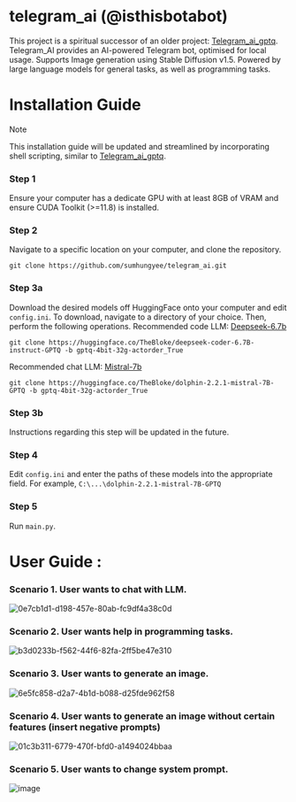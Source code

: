 # telegram_ai (@isthisbotabot)
This project is a spiritual successor of an older project: [Telegram_ai_gptq](https://github.com/sumhungyee/telegram_ai_gptq).
Telegram_AI provides an AI-powered Telegram bot, optimised for local usage. Supports Image generation using Stable Diffusion v1.5.
Powered by large language models for general tasks, as well as programming tasks.

# Installation Guide
> [!NOTE]  
> This installation guide will be updated and streamlined by incorporating shell scripting, similar to [Telegram_ai_gptq](https://github.com/sumhungyee/telegram_ai_gptq).
### Step 1
Ensure your computer has a dedicate GPU with at least 8GB of VRAM and ensure CUDA Toolkit (>=11.8) is installed.

### Step 2
Navigate to a specific location on your computer, and clone the repository.
  ```
  git clone https://github.com/sumhungyee/telegram_ai.git
  ```
### Step 3a
Download the desired models off HuggingFace onto your computer and edit `config.ini`.
  To download, navigate to a directory of your choice. Then, perform the following operations.
  Recommended code LLM: [Deepseek-6.7b](https://arxiv.org/pdf/2401.14196.pdf)
  ```
  git clone https://huggingface.co/TheBloke/deepseek-coder-6.7B-instruct-GPTQ -b gptq-4bit-32g-actorder_True
  ```
  Recommended chat LLM: [Mistral-7b](https://arxiv.org/abs/2310.06825)
  ```
  git clone https://huggingface.co/TheBloke/dolphin-2.2.1-mistral-7B-GPTQ -b gptq-4bit-32g-actorder_True
  ```
### Step 3b  
Instructions regarding this step will be updated in the future.
  
### Step 4
Edit `config.ini` and enter the paths of these models into the appropriate field. For example, `C:\...\dolphin-2.2.1-mistral-7B-GPTQ`
### Step 5
Run `main.py`.

# User Guide :
### Scenario 1. User wants to chat with LLM.
![0e7cb1d1-d198-457e-80ab-fc9df4a38c0d](https://github.com/sumhungyee/telegram_ai/assets/113227987/d22938da-13f0-4ddb-87fb-7421afd341c1)
### Scenario 2. User wants help in programming tasks.
![b3d0233b-f562-44f6-82fa-2ff5be47e310](https://github.com/sumhungyee/telegram_ai/assets/113227987/553cdcb5-3cf4-46e9-b27c-b7bc2e49c46e)
### Scenario 3. User wants to generate an image.
![6e5fc858-d2a7-4b1d-b088-d25fde962f58](https://github.com/sumhungyee/telegram_ai/assets/113227987/c1fa8d97-0cd0-47b0-a289-cde6518660ed)
### Scenario 4. User wants to generate an image without certain features (insert negative prompts)
![01c3b311-6779-470f-bfd0-a1494024bbaa](https://github.com/sumhungyee/telegram_ai/assets/113227987/1481d350-c7d2-4f60-bc14-026a004a7f69)
### Scenario 5. User wants to change system prompt.
![image](https://github.com/sumhungyee/telegram_ai/assets/113227987/d2b34f6a-fec7-4570-aef6-6aa3c3819394)


